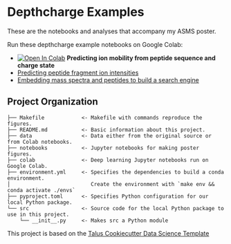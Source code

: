# Depthcharge Examples

These are the notebooks and analyses that accompany my ASMS poster.

Run these depthcharge example notebooks on Google Colab:

- [![Open In Colab](https://colab.research.google.com/assets/colab-badge.svg)](https://colab.research.google.com/github/wfondrie/2023_asms-depthcharge/blob/main/colab/ion-mobility-prediction.ipynb) **Predicting ion mobility from peptide sequence and charge state**
- [Predicting peptide fragment ion intensities]()
- [Embedding mass spectra and peptides to build a search engine]()


## Project Organization

```
├── Makefile            <- Makefile with commands reproduce the figures.
├── README.md           <- Basic information about this project.
├── data                <- Data either from the original source or from Colab notebooks.
├── notebooks           <- Jupyter notebooks for making poster figures.
├── colab               <- Deep learning Jupyter notebooks run on Google Colab.
├── environment.yml     <- Specifies the dependencies to build a conda environment.
│                          Create the environment with `make env && conda activate ./envs`
├── pyproject.toml      <- Specifies Python configuration for our local Python package.
└── src                 <- Source code for the local Python package to use in this project.
    └── __init__.py     <- Makes src a Python module
```

This project is based on the [Talus Cookiecutter Data Science
Template](https://github.com/TalusBio/cookiecutter-data-science)
